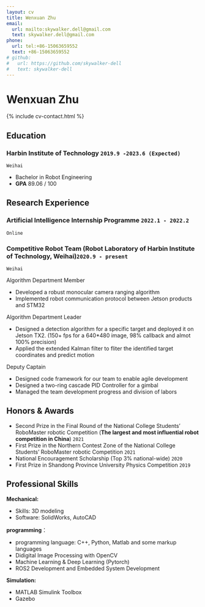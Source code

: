 ```yaml
---
layout: cv
title: Wenxuan Zhu
email:
  url: mailto:skywalker.dell@gmail.com
  text: skywalker.dell@gmail.com
phone:
  url: tel:+86-15063659552
  text: +86-15063659552
# github:
#   url: https://github.com/skywalker-dell
#   text: skywalker-dell
---
```


# Wenxuan Zhu

<!--
include contact information from the front matter
Supported arguments:
    - homepage: url, text
        - phone
        - email
            -->

{% include cv-contact.html %}

## Education

<!-- ### **Harbin Institute of Technology, Weihai (HIT)** `2019.9 -2023.6(Expected)` -->
### **Harbin Institute of Technology** `2019.9 -2023.6 (Expected)`


```
Weihai
```

- Bachelor in Robot Engineering
- **GPA**   89.06 / 100


## Research Experience
### **Artificial Intelligence Internship Programme** `2022.1 - 2022.2`
```
Online
```

### **Competitive Robot Team** (Robot Laboratory of Harbin Institute of Technology, Weihai)`2020.9 - present`
```
Weihai
```


Algorithm Department Member<br> 

- Developed a robust monocular camera ranging algorithm
- Implemented robot communication protocol between Jetson products and STM32

Algorithm Department Leader<br>

- Designed a detection algorithm for a specific target and deployed it on Jetson TX2. (150+ fps for a 640*480 image, 98% callback and almot 100% precision)
- Applied the extended Kalman filter to fliter the identified target coordinates and predict motion

Deputy Captain<br>

- Designed code framework for our team to enable agile development
- Designed a two-ring cascade PID Controller for a gimbal
- Managed the team development progress and division of labors
<!-- - Opened training courses for college freshmen -->





## Honors & Awards

- Second Prize in the Final Round of the National College Students’ RoboMaster robotic Competition (**The largest and most influential robot competition in China**) `2021`<br>
- First Prize in the Northern Contest Zone of the National College Students’ RoboMaster robotic Competition `2021` <br>
- National Encouragement Scholarship (Top 3% national-wide) `2020` <br>
- First Prize in Shandong Province University Physics Competition `2019` <br>




## Professional Skills

**Mechanical:**
- Skills: 3D modeling
- Software: SolidWorks, AutoCAD

**programming**：
- programming language: C++, Python, Matlab and some markup languages
- Didigital Image Processing with OpenCV
- Machine Learning & Deep Learning (Pytorch)
  <!-- - Linux Development -->
- ROS2 Development and Embedded System Development

**Simulation:**
- MATLAB Simulink Toolbox
- Gazebo
  <!-- - Coppeliasim -->


<!-- ### Footer

Last updated: May 2013 -->
